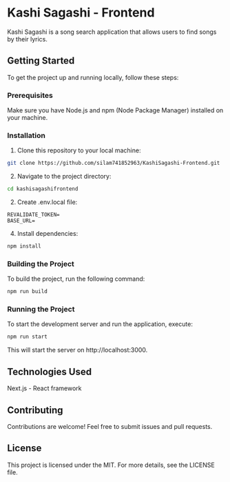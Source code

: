 # Kashi Sagashi - Frontend

Kashi Sagashi is a song search application that allows users to find songs by their lyrics.

## Getting Started

To get the project up and running locally, follow these steps:

### Prerequisites

Make sure you have Node.js and npm (Node Package Manager) installed on your machine.

### Installation

1. Clone this repository to your local machine:

```bash
git clone https://github.com/silam741852963/KashiSagashi-Frontend.git
```

2. Navigate to the project directory:

```bash
cd kashisagashifrontend
```
2. Create .env.local file:

```
REVALIDATE_TOKEN=
BASE_URL=
```
  
4. Install dependencies:

```bash
npm install
```

### Building the Project

To build the project, run the following command:

```bash
npm run build
```

### Running the Project

To start the development server and run the application, execute:

```bash
npm run start
```

This will start the server on http://localhost:3000.

## Technologies Used

Next.js - React framework

## Contributing

Contributions are welcome! Feel free to submit issues and pull requests.

## License

This project is licensed under the MIT. For more details, see the LICENSE file.
